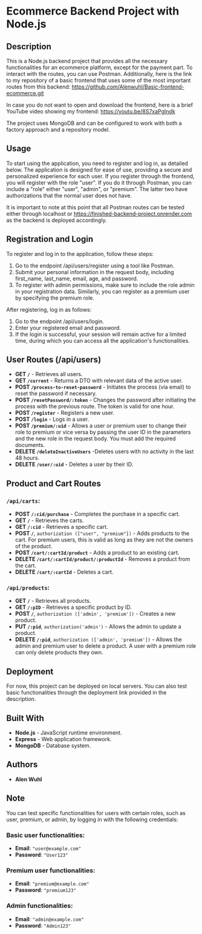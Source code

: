 # Ecommerce Backend Project with Node.js

## Description

This is a Node.js backend project that provides all the necessary functionalities for an ecommerce platform, except for the payment part. To interact with the routes, you can use Postman. Additionally, here is the link to my repository of a basic frontend that uses some of the most important routes from this backend: https://github.com/Alenwuhl/Basic-frontend-ecommerce.git

In case you do not want to open and download the frontend, here is a brief YouTube video showing my frontend: https://youtu.be/8S7xaPgIndk

The project uses MongoDB and can be configured to work with both a factory approach and a repository model.

## Usage

To start using the application, you need to register and log in, as detailed below. The application is designed for ease of use, providing a secure and personalized experience for each user.
If you register through the frontend, you will register with the role "user". If you do it through Postman, you can include a "role" either "user", "admin", or "premium". The latter two have authorizations that the normal user does not have.

It is important to note at this point that all Postman routes can be tested either through localhost or https://finished-backend-project.onrender.com as the backend is deployed accordingly.

## Registration and Login

To register and log in to the application, follow these steps:

1. Go to the endpoint /api/users/register using a tool like Postman.
2. Submit your personal information in the request body, including first_name, last_name,     email, age, and password.
3. To register with admin permissions, make sure to include the role admin in your            registration data. Similarly, you can register as a premium user by specifying the         premium role.

After registering, log in as follows:

1. Go to the endpoint /api/users/login.
2. Enter your registered email and password.
3. If the login is successful, your session will remain active for a limited time, during which you can access all the application's functionalities.


## User Routes (/api/users)

- **GET `/`** - Retrieves all users.
- **GET `/current`** - Returns a DTO with relevant data of the active user.
- **POST `/process-to-reset-password`** - Initiates the process (via email) to reset the password if necessary.
- **POST `/resetPassword/:token`** - Changes the password after initiating the process with the previous route. The token is valid for one hour.
- **POST `/register`** - Registers a new user.
- **POST `/login`** - Logs in a user.
- **POST `/premium/:uid`** - Allows a user or premium user to change their role to premium or vice versa by passing the user ID in the parameters and the new role in the request body. You must add the required documents.
- **DELETE `/deleteInactiveUsers`** -Deletes users with no activity in the last 48 hours.
- **DELETE `/user/:uid`** - Deletes a user by their ID.


## Product and Cart Routes

### `/api/carts`:

- **POST `/:cid/purchase`** - Completes the purchase in a specific cart.
- **GET `/`** - Retrieves the carts.
- **GET `/:cid`** - Retrieves a specific cart.
- **POST `/`**, `authorization (["user", "premium"])` - Adds products to the cart. For premium users, this is valid as long as they are not the owners of the product.
- **POST `/cart/:cartId/product`** - Adds a product to an existing cart.
- **DELETE `/cart/:cartId/product/:productId`** - Removes a product from the cart.
- **DELETE `/cart/:cartId`** - Deletes a cart.

### `/api/products`:

- **GET `/`** - Retrieves all products.
- **GET `/:pID`** - Retrieves a specific product by ID.
- **POST `/`**, `authorization (['admin', 'premium'])` - Creates a new product.
- **PUT `/:pid`**, `authorization('admin')` - Allows the admin to update a product.
- **DELETE `/:pid`**, `authorization (['admin', 'premium'])` - Allows the admin and premium user to delete a product. A user with a premium role can only delete products they own.

## Deployment

For now, this project can be deployed on local servers. You can also test basic functionalities through the deployment link provided in the description.

## Built With

- **Node.js** - JavaScript runtime environment.
- **Express** - Web application framework.
- **MongoDB** - Database system.

## Authors

- **Alen Wuhl**

## Note

You can test specific functionalities for users with certain roles, such as user, premium, or admin, by logging in with the following credentials:

### Basic user functionalities:

- **Email**: `"user@example.com"`
- **Password**: `"User123"`

### Premium user functionalities:

- **Email**: `"premium@example.com"`
- **Password**: `"premium123"`

### Admin functionalities:

- **Email**: `"admin@example.com"`
- **Password**: `"Admin123"`
